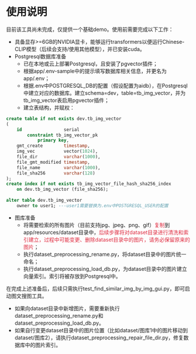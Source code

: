 # 使用说明
目前该工具尚未完成，仅提供一个基础demo。使用前需要完成以下工作：

+ 具备显存>=6GB的NVIDIA显卡，能够运行transformers以便运行Chinese-CLIP模型（后续会支持/使用其他模型），并已安装cuda。
+ Postgresql数据库准备
    - 已在本地或云上部署Postgresql，且安装了pgvector插件；
    - 根据app/.env-sample中的提示填写数据库相关信息，并更名为app/.env；
    - 根据.env中POSTGRESQL_DB的配置（假设配置为aidb），在Postgresql中建立对应的数据库。建立schema=dev，table=tb_img_vector，并为tb_img_vector表启用pgvector插件；
    - 建立表结构，并赋权：

```sql
create table if not exists dev.tb_img_vector
(
    id                serial
        constraint tb_img_vector_pk
            primary key,
    gmt_create        timestamp,
    img_vec           vector(1024),
    file_dir          varchar(1000),
    file_gmt_modified timestamp,
    file_name         varchar(1000),
    file_sha256       varchar(128)
);
create index if not exists tb_img_vector_file_hash_sha256_index
    on dev.tb_img_vector (file_sha256);
    
alter table dev.tb_img_vector
    owner to user1; ---user1需要替换为.env中POSTGRESQL_USER的配置


```

+ 图库准备
    - 将需要检索的所有图片（目前支持jpg、jpeg、png、gif）<font style="color:#DF2A3F;">复制</font>到app/resources/dataset目录中，<font style="color:#DF2A3F;">后续步骤将对dataset目录进行清洗和索引建立，过程中可能变更、删除dataset目录中的图片，请务必保留原来的图片</font>；
    - 执行dataset_preprocessing_rename.py，将dataset目录中的图片统一命名；
    - 执行dataset_preprocessing_load_db.py，为dataset目录中的图片建立向量索引。索引将被存放到Postgresql中。

在完成上述准备后，后续只需执行test_find_similar_img_by_img_gui.py，即可启动图文搜图工具。

+ 如果向dataset目录中新增图片，需要重新执行dataset_preprocessing_rename.py和dataset_preprocessing_load_db.py。
+ 如果自行变更dataset目录中的图片位置（比如dataset/图库1中的图片移动到dataset/图库2），请执行dataset_preprocessing_repair_file_dir.py，修复数据库中的图片索引。



